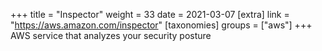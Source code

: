 +++
title = "Inspector"
weight = 33
date = 2021-03-07
[extra]
link = "https://aws.amazon.com/inspector"
[taxonomies]
groups = ["aws"]
+++
AWS service that analyzes your security posture

